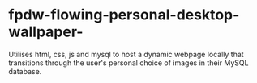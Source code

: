 # fpdw-flowing-personal-desktop-wallpaper-
Utilises html, css, js and mysql to host a dynamic webpage locally that transitions through the user's personal choice of images in their MySQL database.
